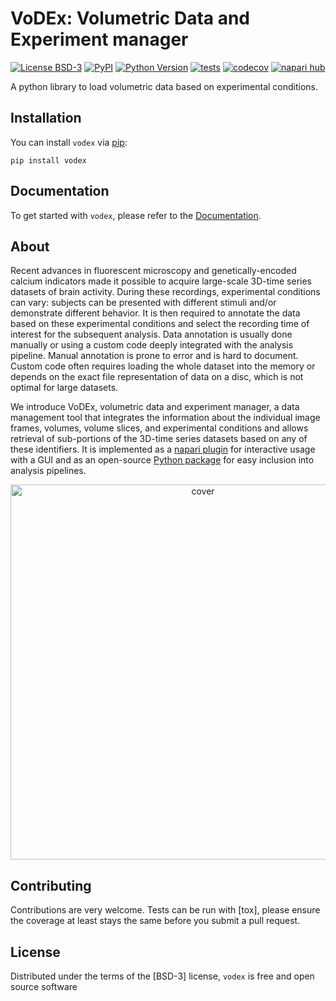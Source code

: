 # VoDEx: Volumetric Data and Experiment manager

[![License BSD-3](https://img.shields.io/pypi/l/vodex.svg?color=green)](https://github.com/LemonJust/vodex/raw/main/LICENSE)
[![PyPI](https://img.shields.io/pypi/v/vodex.svg?color=green)](https://pypi.org/project/vodex)
[![Python Version](https://img.shields.io/pypi/pyversions/vodex.svg?color=green)](https://python.org)
[![tests](https://github.com/LemonJust/vodex/workflows/tests/badge.svg)](https://github.com/LemonJust/vodex/actions)
[![codecov](https://codecov.io/gh/LemonJust/vodex/branch/main/graph/badge.svg)](https://codecov.io/gh/LemonJust/vodex)
[![napari hub](https://img.shields.io/endpoint?url=https://api.napari-hub.org/shields/napari-vodex)](https://napari-hub.org/plugins/napari-vodex)

A python library to load volumetric data based on experimental conditions.

## Installation

You can install `vodex` via [pip](https://pypi.org/project/vodex):

    pip install vodex

## Documentation

To get started with `vodex`, please refer to the [Documentation](https://lemonjust.github.io/vodex/).

## About

Recent advances in fluorescent microscopy and genetically-encoded calcium indicators made it possible to acquire large-scale 3D-time series datasets of brain activity. During these recordings, experimental conditions can vary: subjects can be presented with different stimuli and/or demonstrate different behavior. It is then required to annotate the data based on these experimental conditions and select the recording time of interest for the subsequent analysis. Data annotation is usually done manually or using a custom code deeply integrated with the analysis pipeline. Manual annotation is prone to error and is hard to document. Custom code often requires loading the whole dataset into the memory or depends on the exact file representation of data on a disc, which is not optimal for large datasets.

We introduce VoDEx, volumetric data and experiment manager, a data management tool that integrates the information about the individual image frames, volumes, volume slices, and experimental conditions and allows retrieval of sub-portions of the 3D-time series datasets based on any of these identifiers. It is implemented as a [napari plugin](https://napari-hub.org/plugins/napari-vodex) for interactive usage with a GUI and as an open-source [Python package](https://pypi.org/project/vodex) for easy inclusion into analysis pipelines.

<p align="center">
  <img src="img/cover.JPG" alt="cover" width="600"/>
</p>

## Contributing

Contributions are very welcome. Tests can be run with [tox], please ensure
the coverage at least stays the same before you submit a pull request.

## License

Distributed under the terms of the [BSD-3] license,
`vodex` is free and open source software
